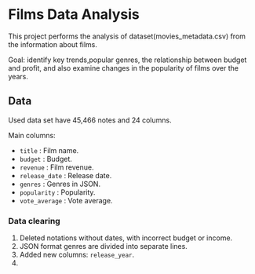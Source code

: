 # Films Data Analysis

This project performs the analysis of dataset(movies_metadata.csv) from the information about films.

Goal:   identify key trends,popular genres, 
the relationship between budget and profit,
and also examine changes in the popularity of films over the years.

## Data

Used data set have 45,466 notes and 24 columns.

Main columns:
- `title` : Film name.
- `budget` : Budget.
- `revenue` : Film revenue.
- `release_date` : Release date.
- `genres` : Genres in JSON.
- `popularity` : Popularity.
- `vote_average` : Vote average.


### Data clearing

1. Deleted notations without dates, with incorrect budget or income.
2. JSON format genres are divided into separate lines.
3. Added new columns: `release_year`.
4. 

